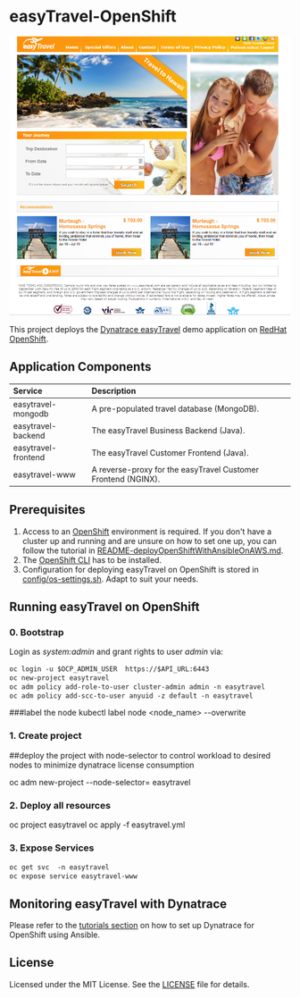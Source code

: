 # easyTravel-OpenShift

![easyTravel Logo](https://github.com/holylai830830/easyTravel-OpenShift/blob/master/screen.png)

This project deploys the [Dynatrace easyTravel](https://community.dynatrace.com/community/display/DL/Demo+Applications+-+easyTravel) demo application on [RedHat OpenShift](https://www.openshift.com).

## Application Components

| Service             | Description
|:--------------------|:-----------
| easytravel-mongodb  | A pre-populated travel database (MongoDB).
| easytravel-backend  | The easyTravel Business Backend (Java).
| easytravel-frontend | The easyTravel Customer Frontend (Java).
| easytravel-www      | A reverse-proxy for the easyTravel Customer Frontend (NGINX).

## Prerequisites

1. Access to an [OpenShift](https://www.openshift.com) environment is required. If you don't have a cluster up and running and are unsure on how to set one up, you can follow the tutorial in [README-deployOpenShiftWithAnsibleOnAWS.md](https://github.com/dynatrace-innovationlab/easyTravel-OpenShift/blob/master/README-deployOpenShiftOnAwsWithAnsible.md).
2. The [OpenShift CLI](https://docs.openshift.org/latest/cli_reference/get_started_cli.html) has to be installed.
3. Configuration for deploying easyTravel on OpenShift is stored in [config/os-settings.sh](https://github.com/dynatrace-innovationlab/easyTravel-OpenShift/blob/master/config/os-settings.sh). Adapt to suit your needs.

## Running easyTravel on OpenShift

### 0. Bootstrap

Login as *system:admin* and grant rights to user *admin* via:

```
oc login -u $OCP_ADMIN_USER  https://$API_URL:6443
oc new-project easytravel
oc adm policy add-role-to-user cluster-admin admin -n easytravel
oc adm policy add-scc-to-user anyuid -z default -n easytravel
```

###label the node
kubectl label node <node_name> <label> --overwrite

### 1. Create project 

##deploy the project with node-selector to control workload to desired nodes to minimize dynatrace license consumption 

oc adm new-project --node-selector=<label>  easytravel

### 2. Deploy all resources 
oc project easytravel
oc apply -f easytravel.yml

### 3. Expose Services

```
oc get svc  -n easytravel
oc expose service easytravel-www
```


## Monitoring easyTravel with Dynatrace

Please refer to the [tutorials section](https://github.com/dynatrace-innovationlab/easyTravel-OpenShift/tree/master/tutorials/) on how to set up Dynatrace for OpenShift using Ansible.

## License

Licensed under the MIT License. See the [LICENSE](https://github.com/dynatrace-innovationlab/easyTravel-OpenShift/blob/master/LICENSE) file for details.
